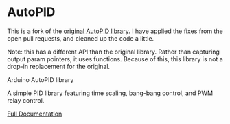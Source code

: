 # AutoPID

This is a fork of the [original AutoPID library](https://github.com/r-downing/AutoPID). I have applied the fixes from the open pull requests, and cleaned up the code a little.

Note: this has a different API than the original library. Rather than capturing output param pointers, it uses functions. Because of this, this library is not a drop-in replacement for the original.

Arduino AutoPID library

A simple PID library featuring time scaling, bang-bang control, and PWM relay control.

[Full Documentation](https://r-downing.github.io/AutoPID/)
